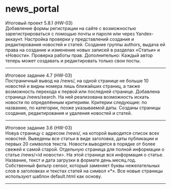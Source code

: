 # news_portal



Итоговый проект 5.8.1 (HW-03)            
Добавление формы регистрации на сайте с возможностью зарегистрироваться с помощью почты и пароля или через Yandex-аккаунт.
Настройка проверки у представлений создания и редактирования новостей и статей. Создание группы authors, выдача ей права на создание и изменение новых записей в разделах «Статьи» и «Новости».
Проверка работы прав.
Дополнительно: Каждый автор теперь может создавать и редактировать только свои посты.


-----------------------------------------------------------------------------------------------------------------


Итоговое задание 4.7 (HW-03)           
Постраничный вывод на /news/, на одной странице не больше 10 новостей и видны номера лишь ближайших страниц, а также возможность перехода к первой или последней странице.
Добавлена страница /news/search. На ней  реализована возможность искать новости по определённым критериям. Критерии  следующие:
по названию, по категории, позже указываемой даты.
 Созданы страницы создания, редактирования и удаления новостей и статей. 


-----------------------------------------------------------------------------------------------------------------




Итоговое задание 3.6 (HW-03)         
Новуа страницу с адресом /news/, на которой выводится список всех новостей.
Выведены все статьи в виде заголовка, даты публикации и первых 20 символов текста.
Новости выводятся в порядке от более свежей к самой старой.
Отдельную страница для полной информации о статье /news/<id новости>.
На этой странице вся информация о статье. Название, текст и дата загрузки в формате день.месяц.год.
Собственный фильтр censor, который заменяет буквы нежелательных слов в заголовках и текстах статей на символ «*».
Все новые страницы  используют шаблон default.html как основу.

-----------------------------------------------------------------------------------------------------------------
